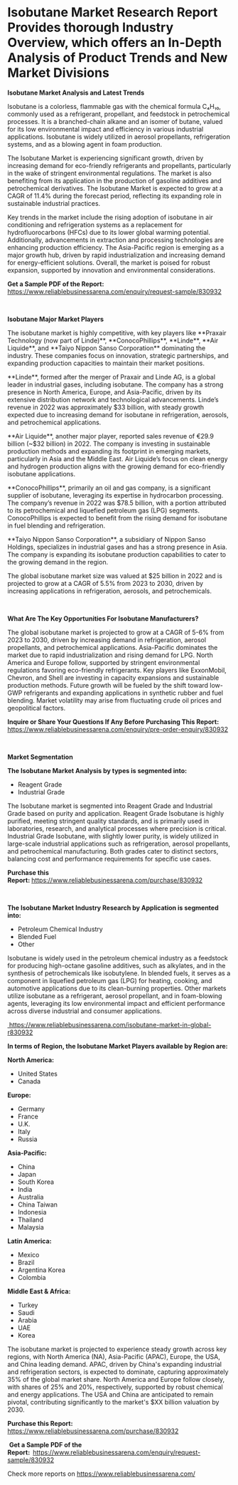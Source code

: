 <p><h1>Isobutane Market Research Report Provides thorough Industry Overview, which offers an In-Depth Analysis of Product Trends and New Market Divisions</h1></p><p><strong>Isobutane Market Analysis and Latest Trends</strong></p>
<p><p>Isobutane is a colorless, flammable gas with the chemical formula C₄H₁₀, commonly used as a refrigerant, propellant, and feedstock in petrochemical processes. It is a branched-chain alkane and an isomer of butane, valued for its low environmental impact and efficiency in various industrial applications. Isobutane is widely utilized in aerosol propellants, refrigeration systems, and as a blowing agent in foam production.</p><p>The Isobutane Market is experiencing significant growth, driven by increasing demand for eco-friendly refrigerants and propellants, particularly in the wake of stringent environmental regulations. The market is also benefiting from its application in the production of gasoline additives and petrochemical derivatives. The Isobutane Market is expected to grow at a CAGR of 11.4% during the forecast period, reflecting its expanding role in sustainable industrial practices.</p><p>Key trends in the market include the rising adoption of isobutane in air conditioning and refrigeration systems as a replacement for hydrofluorocarbons (HFCs) due to its lower global warming potential. Additionally, advancements in extraction and processing technologies are enhancing production efficiency. The Asia-Pacific region is emerging as a major growth hub, driven by rapid industrialization and increasing demand for energy-efficient solutions. Overall, the market is poised for robust expansion, supported by innovation and environmental considerations.</p></p>
<p><strong>Get a Sample PDF of the Report:&nbsp;</strong> <a href="https://www.reliablebusinessarena.com/enquiry/request-sample/830932?utm_campaign=1835&utm_medium=2&utm_source=Github&utm_content=ia&utm_term=26012025&utm_id=isobutane">https://www.reliablebusinessarena.com/enquiry/request-sample/830932</a></p>
<p>&nbsp;</p>
<p><strong>Isobutane Major Market Players</strong></p>
<p><p>The isobutane market is highly competitive, with key players like **Praxair Technology (now part of Linde)**, **ConocoPhillips**, **Linde**, **Air Liquide**, and **Taiyo Nippon Sanso Corporation** dominating the industry. These companies focus on innovation, strategic partnerships, and expanding production capacities to maintain their market positions.</p><p>**Linde**, formed after the merger of Praxair and Linde AG, is a global leader in industrial gases, including isobutane. The company has a strong presence in North America, Europe, and Asia-Pacific, driven by its extensive distribution network and technological advancements. Linde’s revenue in 2022 was approximately $33 billion, with steady growth expected due to increasing demand for isobutane in refrigeration, aerosols, and petrochemical applications.</p><p>**Air Liquide**, another major player, reported sales revenue of €29.9 billion (~$32 billion) in 2022. The company is investing in sustainable production methods and expanding its footprint in emerging markets, particularly in Asia and the Middle East. Air Liquide’s focus on clean energy and hydrogen production aligns with the growing demand for eco-friendly isobutane applications.</p><p>**ConocoPhillips**, primarily an oil and gas company, is a significant supplier of isobutane, leveraging its expertise in hydrocarbon processing. The company’s revenue in 2022 was $78.5 billion, with a portion attributed to its petrochemical and liquefied petroleum gas (LPG) segments. ConocoPhillips is expected to benefit from the rising demand for isobutane in fuel blending and refrigeration.</p><p>**Taiyo Nippon Sanso Corporation**, a subsidiary of Nippon Sanso Holdings, specializes in industrial gases and has a strong presence in Asia. The company is expanding its isobutane production capabilities to cater to the growing demand in the region.</p><p>The global isobutane market size was valued at $25 billion in 2022 and is projected to grow at a CAGR of 5.5% from 2023 to 2030, driven by increasing applications in refrigeration, aerosols, and petrochemicals.</p></p>
<p>&nbsp;</p>
<p><strong>What Are The Key Opportunities For Isobutane Manufacturers?</strong></p>
<p><p>The global isobutane market is projected to grow at a CAGR of 5-6% from 2023 to 2030, driven by increasing demand in refrigeration, aerosol propellants, and petrochemical applications. Asia-Pacific dominates the market due to rapid industrialization and rising demand for LPG. North America and Europe follow, supported by stringent environmental regulations favoring eco-friendly refrigerants. Key players like ExxonMobil, Chevron, and Shell are investing in capacity expansions and sustainable production methods. Future growth will be fueled by the shift toward low-GWP refrigerants and expanding applications in synthetic rubber and fuel blending. Market volatility may arise from fluctuating crude oil prices and geopolitical factors.</p></p>
<p><strong>Inquire or Share Your Questions If Any Before Purchasing This Report:</strong> <a href="https://www.reliablebusinessarena.com/enquiry/pre-order-enquiry/830932?utm_campaign=1835&utm_medium=2&utm_source=Github&utm_content=ia&utm_term=26012025&utm_id=isobutane">https://www.reliablebusinessarena.com/enquiry/pre-order-enquiry/830932</a></p>
<p>&nbsp;</p>
<p><strong>Market Segmentation</strong></p>
<p><strong>The Isobutane Market Analysis by types is segmented into:</strong></p>
<p><ul><li>Reagent Grade</li><li>Industrial Grade</li></ul></p>
<p><p>The Isobutane market is segmented into Reagent Grade and Industrial Grade based on purity and application. Reagent Grade Isobutane is highly purified, meeting stringent quality standards, and is primarily used in laboratories, research, and analytical processes where precision is critical. Industrial Grade Isobutane, with slightly lower purity, is widely utilized in large-scale industrial applications such as refrigeration, aerosol propellants, and petrochemical manufacturing. Both grades cater to distinct sectors, balancing cost and performance requirements for specific use cases.</p></p>
<p><strong>Purchase this Report:&nbsp;</strong><a href="https://www.reliablebusinessarena.com/purchase/830932?utm_campaign=1835&utm_medium=2&utm_source=Github&utm_content=ia&utm_term=26012025&utm_id=isobutane">https://www.reliablebusinessarena.com/purchase/830932</a></p>
<p>&nbsp;</p>
<p><strong>The Isobutane Market Industry Research by Application is segmented into:</strong></p>
<p><ul><li>Petroleum Chemical Industry</li><li>Blended Fuel</li><li>Other</li></ul></p>
<p><p>Isobutane is widely used in the petroleum chemical industry as a feedstock for producing high-octane gasoline additives, such as alkylates, and in the synthesis of petrochemicals like isobutylene. In blended fuels, it serves as a component in liquefied petroleum gas (LPG) for heating, cooking, and automotive applications due to its clean-burning properties. Other markets utilize isobutane as a refrigerant, aerosol propellant, and in foam-blowing agents, leveraging its low environmental impact and efficient performance across diverse industrial and consumer applications.</p></p>
<p><a href="https://www.reliablebusinessarena.com/isobutane-market-in-global-r830932?utm_campaign=1835&utm_medium=2&utm_source=Github&utm_content=ia&utm_term=26012025&utm_id=isobutane">&nbsp;https://www.reliablebusinessarena.com/isobutane-market-in-global-r830932</a></p>
<p><strong>In terms of Region, the Isobutane Market Players available by Region are:</strong></p>
<p>
    <p> <strong> North America: </strong>
        <ul>
            <li>United States</li>
            <li>Canada</li>
        </ul>
        </p> 
    <p> <strong> Europe: </strong>
        <ul>
            <li>Germany</li>
            <li>France</li>
            <li>U.K.</li>
            <li>Italy</li>
            <li>Russia</li>
        </ul>
        </p> 
    <p> <strong> Asia-Pacific: </strong>
        <ul>
            <li>China</li>
            <li>Japan</li>
            <li>South Korea</li>
            <li>India</li>
            <li>Australia</li>
            <li>China Taiwan</li>
            <li>Indonesia</li>
            <li>Thailand</li>
            <li>Malaysia</li>
        </ul>
        </p> 
    <p> <strong> Latin America: </strong>
        <ul>
            <li>Mexico</li>
            <li>Brazil</li>
            <li>Argentina Korea</li>
            <li>Colombia</li>
        </ul>
        </p> 
    <p> <strong> Middle East & Africa: </strong>
        <ul>
            <li>Turkey</li>
            <li>Saudi</li>
            <li>Arabia</li>
            <li>UAE</li>
            <li>Korea</li>
        </ul>
    </p>
    </p>
<p><p>The isobutane market is projected to experience steady growth across key regions, with North America (NA), Asia-Pacific (APAC), Europe, the USA, and China leading demand. APAC, driven by China's expanding industrial and refrigeration sectors, is expected to dominate, capturing approximately 35% of the global market share. North America and Europe follow closely, with shares of 25% and 20%, respectively, supported by robust chemical and energy applications. The USA and China are anticipated to remain pivotal, contributing significantly to the market's $XX billion valuation by 2030.</p></p>
<p><strong>Purchase this Report: </strong><a href="https://www.reliablebusinessarena.com/purchase/830932?utm_campaign=1835&utm_medium=2&utm_source=Github&utm_content=ia&utm_term=26012025&utm_id=isobutane">https://www.reliablebusinessarena.com/purchase/830932</a></p>
<p>&nbsp;<strong>Get a Sample PDF of the Report:&nbsp;&nbsp;</strong><a href="https://www.reliablebusinessarena.com/enquiry/request-sample/830932?utm_campaign=1835&utm_medium=2&utm_source=Github&utm_content=ia&utm_term=26012025&utm_id=isobutane">https://www.reliablebusinessarena.com/enquiry/request-sample/830932</a></p>
<p><strong></strong></p>
<p>Check more reports on <a href="https://www.reliablebusinessarena.com/?utm_campaign=1835&utm_medium=2&utm_source=Github&utm_content=ia&utm_term=26012025&utm_id=isobutane">https://www.reliablebusinessarena.com/</a></p>